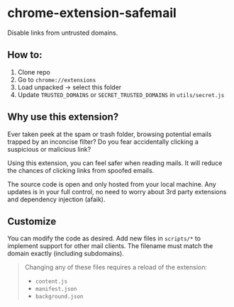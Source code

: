 # chrome-extension-safemail

Disable links from untrusted domains.

## How to:

1. Clone repo
2. Go to `chrome://extensions`
3. Load unpacked -> select this folder
4. Update `TRUSTED_DOMAINS` or `SECRET_TRUSTED_DOMAINS` in `utils/secret.js`

## Why use this extension?

Ever taken peek at the spam or trash folder, browsing potential emails trapped by an inconcise filter?
Do you fear accidentally clicking a suspicious or malicious link?

Using this extension, you can feel safer when reading mails.
It will reduce the chances of clicking links from spoofed emails.

The source code is open and only hosted from your local machine.
Any updates is in your full control, no need to worry about 3rd party extensions and dependency injection (afaik).

## Customize

You can modify the code as desired.
Add new files in `scripts/*` to implement support for other mail clients.
The filename must match the domain exactly (including subdomains).

> Changing any of these files requires a reload of the extension:
>
> - `content.js`
> - `manifest.json`
> - `background.json`
